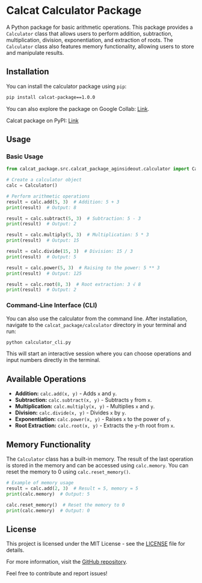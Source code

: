 # Calcat Calculator Package

A Python package for basic arithmetic operations. This package provides a `Calculator` class that allows users to perform addition, subtraction, multiplication, division, exponentiation, and extraction of roots. The `Calculator` class also features memory functionality, allowing users to store and manipulate results.

## Installation

You can install the calculator package using `pip`:

```bash
pip install calcat-package==1.0.0
```

You can also explore the package on Google Collab: [Link](https://colab.research.google.com/drive/1l8WPPTghRXa-_CsxxtB_GSfUYFBP1fJf?usp=sharing).

Calcat package on PyPI: [Link](https://pypi.org/project/calcat-package/1.0.0/#files)

## Usage

### Basic Usage

```python
from calcat_package.src.calcat_package_aginsideout.calculator import Calculator

# Create a calculator object
calc = Calculator()

# Perform arithmetic operations
result = calc.add(5, 3)  # Addition: 5 + 3
print(result)  # Output: 8

result = calc.subtract(5, 3)  # Subtraction: 5 - 3
print(result)  # Output: 2

result = calc.multiply(5, 3)  # Multiplication: 5 * 3
print(result)  # Output: 15

result = calc.divide(15, 3)  # Division: 15 / 3
print(result)  # Output: 5

result = calc.power(5, 3)  # Raising to the power: 5 ** 3
print(result)  # Output: 125

result = calc.root(8, 3)  # Root extraction: 3 √ 8
print(result)  # Output: 2

```
### Command-Line Interface (CLI)

You can also use the calculator from the command line. After installation, navigate to the `calcat_package/calculator` directory in your terminal and run:

```bash
python calculator_cli.py
```

This will start an interactive session where you can choose operations and input numbers directly in the terminal.

## Available Operations

- **Addition:** `calc.add(x, y)` - Adds `x` and `y`.
- **Subtraction:** `calc.subtract(x, y)` - Subtracts `y` from `x`.
- **Multiplication:** `calc.multiply(x, y)` - Multiplies `x` and `y`.
- **Division:** `calc.divide(x, y)` - Divides `x` by `y`.
- **Exponentiation:** `calc.power(x, y)` - Raises `x` to the power of `y`.
- **Root Extraction:** `calc.root(x, y)` - Extracts the `y`-th root from `x`.

## Memory Functionality

The `Calculator` class has a built-in memory. The result of the last operation is stored in the memory and can be accessed using `calc.memory`. You can reset the memory to 0 using `calc.reset_memory()`.

```python
# Example of memory usage
result = calc.add(2, 3)  # Result = 5, memory = 5
print(calc.memory)  # Output: 5

calc.reset_memory()  # Reset the memory to 0
print(calc.memory)  # Output: 0
```

## License

This project is licensed under the MIT License - see the [LICENSE](https://choosealicense.com/licenses/mit/) file for details.

For more information, visit the [GitHub repository](https://github.com/TuringCollegeSubmissions/athiel-DWWP.1.5).

Feel free to contribute and report issues!
```